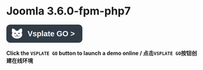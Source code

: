 # Joomla 3.6.0-fpm-php7

<a href="https://www.vsplate.com/?docker-compose=https://github.com/vsplate/dcenvs/joomla/3.6.0-fpm-php7"><img alt="VSPLATE GO" src="https://raw.githubusercontent.com/vsplate/images/master/vsgo_btn.png" width="200px"></a>

**Click the `VSPLATE GO` button to launch a demo online / 点击`VSPLATE GO`按钮创建在线环境**